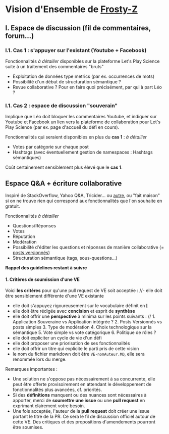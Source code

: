 Vision d'Ensemble de [Frosty-Z](https://github.com/Frosty-Z)
==

<a name="I"></a>
I. Espace de discussion (fil de commentaires, forum...)
-

<a name="I.1"></a>
### I.1. Cas 1 : s'appuyer sur l'existant (Youtube + Facebook)

Fonctionnalités *à détailler* disponibles sur la plateforme Let's Play Science suite à un traitement des commentaires "bruts"
* Exploitation de données type metrics (par ex. occurrences de mots)
* Possibilité d'un début de structuration sémantique ?
* Revue collaborative ? Pour en faire quoi précisément, par qui à part Léo ?

<a name="I.1"></a>
### I.1. Cas 2 : espace de discussion "souverain"

Implique que Léo doit bloquer les commentaires Youtube, et indiquer sur Youtube et Facebook un lien vers la plateforme de collaboration pour Let's Play Science (par ex. page d'accueil du défi en cours).

Fonctionnalités qui seraient disponibles en plus du **cas 1** : *à détailler*
* Votes par catégorie sur chaque post
* Hashtags (avec éventuellement gestion de namespaces : Hashtags sémantiques)

Coût certainement sensiblement plus élevé que le **cas 1**.

<a name="II"></a>
Espace Q&A + écriture collaborative
-

Inspiré de StackOverflow, Yahoo Q&A, Tricider... ou [autre](http://web.appstorm.net/roundups/18-awesome-survey-poll-apps/), ou "fait maison" si on ne trouve rien qui correspond aux fonctionnalités que l'on souhaite en gratuit.

Fonctionnalités *à détailler*
* Questions/Réponses
* Votes
* Réputation
* Modération
* Possibilité d'éditer les questions et réponses de manière collaborative (= [posts versionnés](https://github.com/sveinburne/lets-play-science/blob/master/THE_APP.MD#b-post-versionné))
* Structuration sémantique (tags, sous-questions...)




**Rappel des guidelines restant à suivre**

<a name="II.1"></a>
#### 1. Critères de soumission d'une VE
Voici **les critères** pour qu'une pull request de VE soit acceptée :
//- elle doit être sensiblement différente d'une VE existante
- elle doit s'appuyez rigoureusement sur le vocabulaire définit en [**I**](#I)
- elle doit être rédigée avec **concision** et esprit de **synthèse**
- elle doit offrir une **perspective** à minima sur les points suivants :
//  1. Application Souveraine vs Application intégrée ?
  2. Posts Versionnés vs posts simples
  3. Type de modération
  4. Choix technologique sur la sémantique
  5. Vote simple vs vote catégorique
  6. Politique de rôles ?
- elle doit expliciter un cycle de vie d'un défi
- elle doit proposer une priorisation de ses fonctionnalités
- elle doit offrir un titre qui explicite le parti pris de cette vision
- le nom du fichier markdown doit être `VE-nomAuteur.MD`, elle sera renommée lors du merge.

Remarques importantes :
- Une solution ne s'oppose pas nécessairement à sa concurrente, elle peut être offerte provisoirement en attendant le développement de fonctionnalités plus avancées, cf. priorités.
- Si des **définitions** manquent ou des nuances sont nécessaires à apporter, merci de **soumettre une issue** ou une **pull request** en exprimant clairement votre besoin.
- Une fois acceptée, l'auteur de la **pull request** doit créer une issue portant le titre de la PR. Ce sera le fil de discussion officiel autour de cette VE. Des critiques et des propositions d'amendements pourront être soumises.
